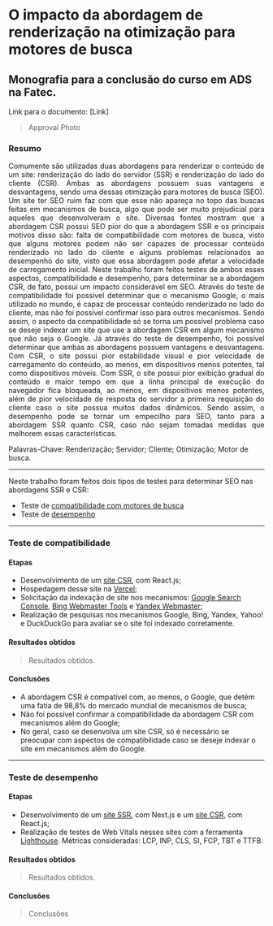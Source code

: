 # O impacto da abordagem de renderização na otimização para motores de busca

## Monografia para a conclusão do curso em ADS na Fatec. 

Link para o documento: [Link]

> Approval Photo

### Resumo

<p align="justify">
Comumente são utilizadas duas abordagens para renderizar o conteúdo de um site: renderização do lado do servidor (SSR) e renderização do lado do cliente (CSR). Ambas as abordagens possuem suas vantagens e desvantagens, sendo uma dessas otimização para motores de busca (SEO). Um site ter SEO ruim faz com que esse não apareça no topo das buscas feitas em mecanismos de busca, algo que pode ser muito prejudicial para aqueles que desenvolveram o site. Diversas fontes mostram que a abordagem CSR possui SEO pior do que a abordagem SSR e os principais motivos disso são: falta de compatibilidade com motores de busca, visto que alguns motores podem não ser capazes de processar conteúdo renderizado no lado do cliente e alguns problemas relacionados ao desempenho do site, visto que essa abordagem pode afetar a velocidade de carregamento inicial. Neste trabalho foram feitos testes de ambos esses aspectos, compatibilidade e desempenho, para determinar se a abordagem CSR, de fato, possui um impacto considerável em SEO. Através do teste de compatibilidade foi possível determinar que o mecanismo Google, o mais utilizado no mundo, é capaz de processar conteúdo renderizado no lado do cliente, mas não foi possível confirmar isso para outros mecanismos. Sendo assim, o aspecto da compatibilidade só se torna um possível problema caso se deseje indexar um site que use a abordagem CSR em algum mecanismo que não seja o Google. Já através do teste de desempenho, foi possível determinar que ambas as abordagens possuem vantagens e desvantagens. Com CSR, o site possui pior estabilidade visual e pior velocidade de carregamento do conteúdo, ao menos, em dispositivos menos potentes, tal como dispositivos móveis. Com SSR, o site possui pior exibição gradual do conteúdo e maior tempo em que a linha principal de execução do navegador fica bloqueada, ao menos, em dispositivos menos potentes, além de pior velocidade de resposta do servidor a primeira requisição do cliente caso o site possua muitos dados dinâmicos. Sendo assim, o desempenho pode se tornar um empecilho para SEO, tanto para a abordagem SSR quanto CSR, caso não sejam tomadas medidas que melhorem essas características.
</p>

Palavras-Chave: Renderização; Servidor; Cliente; Otimização; Motor de busca.

<hr>

Neste trabalho foram feitos dois tipos de testes para determinar SEO nas abordagens SSR e CSR:
  - Teste de [compatibilidade com motores de busca](https://github.com/leobez/seo-comparison/tree/main/Teste%20de%20compatibilidade)
  - Teste de [desempenho](https://github.com/leobez/seo-comparison/tree/main/Teste%20de%20desempenho)

<hr>

### Teste de compatibilidade

#### Etapas
- Desenvolvimento de um [site CSR](https://github.com/leobez/seo-comparison/tree/main/Teste%20de%20compatibilidade/Site_desenvolvido/client-side), com React.js;
- Hospedagem desse site na [Vercel](https://vercel.com/);
- Solicitação da indexação de site nos mecanismos: [Google Search Console](https://search.google.com/search-console/about), [Bing Webmaster Tools](https://www.bing.com/webmasters/about) e [Yandex Webmaster](https://webmaster.yandex.com/welcome/);
- Realização de pesquisas nos mecanismos Google, Bing, Yandex, Yahoo! e DuckDuckGo para avaliar se o site foi indexado corretamente.

#### Resultados obtidos
> Resultados obtidos.

#### Conclusões
- A abordagem CSR é compatível com, ao menos, o Google, que detém uma fatia de 98,8% do mercado mundial de mecanismos de busca;
- Não foi possível confirmar a compatibilidade da abordagem CSR com mecanismos além do Google;
- No geral, caso se desenvolva um site CSR, só é necessário se preocupar com aspectos de compatibilidade caso se deseje indexar o site em mecanismos além do Google. 

<hr>

### Teste de desempenho

#### Etapas
- Desenvolvimento de um [site SSR](https://github.com/leobez/seo-comparison/tree/main/Teste%20de%20desempenho/Sites_desenvolvidos/server-side), com Next.js e um [site CSR](https://github.com/leobez/seo-comparison/tree/main/Teste%20de%20desempenho/Sites_desenvolvidos/client-side), com React.js;
- Realização de testes de Web Vitals nesses sites com a ferramenta [Lighthouse](https://chromewebstore.google.com/detail/lighthouse/blipmdconlkpinefehnmjammfjpmpbjk?hl=pt-BR). Métricas consideradas: LCP, INP, CLS, SI, FCP, TBT e TTFB.

#### Resultados obtidos
> Resultados obtidos.

#### Conclusões
> Conclusões
